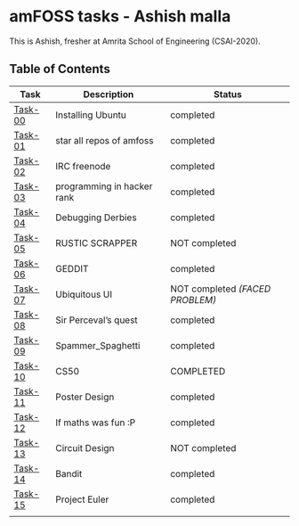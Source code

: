 # amFOSS tasks - Ashish malla 
This is Ashish, fresher at Amrita School of Engineering (CSAI-2020). 

## Table of Contents


| Task | Description | Status |
| --- | --- | --- |
| <a href="https://github.com/im45145v/amfoss-tasks/tree/main/task-00">Task-00</a> | Installing Ubuntu | completed |
| <a href="https://github.com/im45145v/amfoss-tasks/tree/main/task-01">Task-01</a> | star all repos of amfoss | completed |
| <a href="https://github.com/im45145v/amfoss-tasks/tree/main/task-02">Task-02</a> | IRC freenode | completed |
| <a href="https://github.com/im45145v/amfoss-tasks/tree/main/task-03">Task-03</a> | programming in hacker rank|completed |
| <a href="https://github.com/im45145v/amfoss-tasks/tree/main/task-04">Task-04 </a>| Debugging Derbies | completed |
| <a href="https://github.com/im45145v/amfoss-tasks/tree/main/task-05">Task-05</a> | RUSTIC SCRAPPER  | NOT completed |
| <a href="https://github.com/im45145v/amfoss-tasks/tree/main/task-06">Task-06</a> | GEDDIT  |completed |
| <a href="https://github.com/im45145v/amfoss-tasks/tree/main/task-07">Task-07</a> | Ubiquitous UI | NOT completed *(FACED PROBLEM)* |
| <a href="https://github.com/im45145v/amfoss-tasks/tree/main/task-08">Task-08</a> | Sir Perceval’s quest |completed |
| <a href="https://github.com/im45145v/amfoss-tasks/tree/main/task-09">Task-09</a> | Spammer_Spaghetti | completed |
| <a href="https://github.com/im45145v/amfoss-tasks/tree/main/task-10">Task-10 </a>| CS50 | COMPLETED |
| <a href="https://github.com/im45145v/amfoss-tasks/tree/main/task-11">Task-11 </a>| Poster Design| completed |
| <a href="https://github.com/im45145v/amfoss-tasks/tree/main/task-12">Task-12 </a>| If maths was fun :P | completed |
| <a href="https://github.com/im45145v/amfoss-tasks/tree/main/task-13">Task-13 </a>| Circuit Design | NOT completed |
| <a href="https://github.com/im45145v/amfoss-tasks/tree/main/task-14">Task-14</a> | Bandit | completed |
| <a href="https://github.com/im45145v/amfoss-tasks/tree/main/task-15">Task-15</a> | Project Euler | completed |
|  |  |  |


